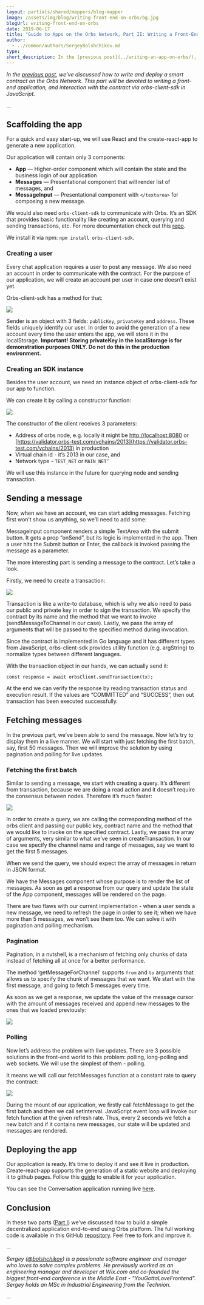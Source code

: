 ```yaml
---
layout: partials/shared/mappers/blog-mapper
image: /assets/img/blog/writing-front-end-on-orbs/bg.jpg
blogUrl: writing-front-end-on-orbs
date: 2019-06-17
title: "Guide to Apps on the Orbs Network, Part II: Writing a Front-End Part"
author:
  - ../common/authors/SergeyBolshchikov.md
type:
short_description: In the [previous post](../writing-an-app-on-orbs/), we’ve discussed how to write and deploy a smart contract on the Orbs Network. This part will be devoted to writing a front-end application, and interaction with the contract via orbs-client-sdk in JavaScript.
---
```


_In the [previous post](../writing-an-app-on-orbs/), we’ve discussed how to write and deploy a smart contract on the Orbs Network. This part will be devoted to writing a front-end application, and interaction with the contract via orbs-client-sdk in JavaScript._

...

## Scaffolding the app

For a quick and easy start-up, we will use React and the create-react-app to generate a new application.

Our application will contain only 3 components:

- **App** — Higher-order component which will contain the state and the business login of our application
- **Messages** — Presentational component that will render list of messages, and
- **MessageInput** — Presentational component with `</textarea>` for composing a new message.

We would also need `orbs-client-sdk` to communicate with Orbs. It’s an SDK that provides basic functionality like creating an account, querying and sending transactions, etc. For more documentation check out this [repo](https://github.com/orbs-network/orbs-client-sdk-javascript).

We install it via npm: `npm install orbs-client-sdk`.

### Creating a user

Every chat application requires a user to post any message. We also need an account in order to communicate with the contract. For the purpose of our application, we will create an account per user in case one doesn’t exist yet.

Orbs-client-sdk has a method for that:

![](/assets/img/blog/writing-front-end-on-orbs/image1-3.png)

Sender is an object with 3 fields: `publicKey`, `privateKey` and `address`. These fields uniquely identify our user. In order to avoid the generation of a new account every time the user enters the app, we will store it in the localStorage. **Important! Storing privateKey in the localStorage is for demonstration purposes ONLY. Do not do this in the production environment.**

### Creating an SDK instance

Besides the user account, we need an instance object of orbs-client-sdk for our app to function.

We can create it by calling a constructor function:

![](/assets/img/blog/writing-front-end-on-orbs/image7-4.png)

The constructor of the client receives 3 parameters:

- Address of orbs node, e.g. locally it might be [http://localhost:8080](http://localhost:8080) or [https://validator.orbs-test.com/vchains/2013](https://validator.orbs-test.com/vchains/2013) in production
- Virtual chain id - it’s 2013 in our case, and
- Network type - `TEST_NET` or `MAIN_NET’`

We will use this instance in the future for querying node and sending transaction.

## Sending a message

Now, when we have an account, we can start adding messages. Fetching first won’t show us anything, so we’ll need to add some:

MessageInput component renders a simple TextArea with the submit button. It gets a prop “onSend”, but its logic is implemented in the app. Then a user hits the Submit button or Enter, the callback is invoked passing the message as a parameter.

The more interesting part is sending a message to the contract. Let’s take a look.

Firstly, we need to create a transaction:

![](/assets/img/blog/writing-front-end-on-orbs/image6-4.png)

Transaction is like a write-to database, which is why we also need to pass our public and private key in order to sign the transaction. We specify the contract by its name and the method that we want to invoke (sendMessageToChannel in our case). Lastly, we pass the array of arguments that will be passed to the specified method during invocation.

Since the contract is implemented in Go language and it has different types from JavaScript, orbs-client-sdk provides utility function (e.g. argString) to normalize types between different languages.

With the transaction object in our hands, we can actually send it:

`const response = await orbsClient.sendTransaction(tx);`

At the end we can verify the response by reading transaction status and execution result. If the values are “COMMITTED” and “SUCCESS”, then out transaction has been executed successfully.

## Fetching messages

In the previous part, we’ve been able to send the message. Now let’s try to display them in a live manner. We will start with just fetching the first batch, say, first 50 messages. Then we will improve the solution by using pagination and polling for live updates.

### Fetching the first batch

Similar to sending a message, we start with creating a query. It’s different from transaction, because we are doing a read action and it doesn’t require the consensus between nodes. Therefore it’s much faster:

![](/assets/img/blog/writing-front-end-on-orbs/image2-3.png)

In order to create a query, we are calling the corresponding method of the orbs client and passing our public key, contract name and the method that we would like to invoke on the specified contract. Lastly, we pass the array of arguments, very similar to what we’ve seen in createTransaction. In our case we specify the channel name and range of messages, say we want to get the first 5 messages.

When we send the query, we should expect the array of messages in return in JSON format.

We have the Messages component whose purpose is to render the list of messages. As soon as get a response from our query and update the state of the App component, messages will be rendered on the page.

There are two flaws with our current implementation - when a user sends a new message, we need to refresh the page in order to see it; when we have more than 5 messages, we won’t see them too. We can solve it with pagination and polling mechanism.

### Pagination

Pagination, in a nutshell, is a mechanism of fetching only chunks of data instead of fetching all at once for a better performance.

The method ‘getMessageForChannel’ supports `from` and `to` arguments that allows us to specify the chunk of messages that we want. We start with the first message, and going to fetch 5 messages every time.

As soon as we get a response, we update the value of the message cursor with the amount of messages received and append new messages to the ones that we loaded previously:

![](/assets/img/blog/writing-front-end-on-orbs/image3-3.png)

### Polling

Now let’s address the problem with live updates. There are 3 possible solutions in the front-end world to this problem: polling, long-polling and web sockets. We will use the simplest of them - polling.

It means we will call our fetchMessages function at a constant rate to query the contract:

![](/assets/img/blog/writing-front-end-on-orbs/image10-2.png)

During the mount of our application, we firstly call fetchMessage to get the first batch and then we call setInterval. JavaScript event loop will invoke our fetch function at the given refresh rate. Thus, every 2 seconds we fetch a new batch and if it contains new messages, our state will be updated and messages are rendered.

## Deploying the app

Our application is ready. It’s time to deploy it and see it live in production. Create-react-app supports the generation of a static website and deploying it to github pages. Follow this [guide](https://facebook.github.io/create-react-app/docs/deployment#github-pages-https-pagesgithubcom) to enable it for your application.

You can see the Conversation application running live [here](https://orbs-network.github.io/conversation/).

## Conclusion

In these two parts ([Part I](https://www.orbs.com/writing-an-app-on-orbs/)) we’ve discussed how to build a simple decentralized application end-to-end using Orbs platform. The full working code is available in this GitHub [repository](https://github.com/orbs-network/conversation). Feel free to fork and improve it.

...

_Sergey ([@bolshchikov](https://github.com/bolshchikov)) is a passionate software engineer and manager who loves to solve complex problems. He previously worked as an engineering manager and developer at Wix.com and co-founded the biggest front-end conference in the Middle East - "YouGottaLoveFrontend". Sergey holds an MSc in Industrial Engineering from the Technion._

...

